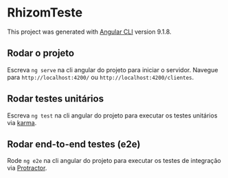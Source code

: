 # RhizomTeste

This project was generated with [Angular CLI](https://github.com/angular/angular-cli) version 9.1.8.

## Rodar o projeto

Escreva `ng serve` na cli angular do projeto para iniciar o servidor. Navegue para `http://localhost:4200/` ou `http://localhost:4200/clientes`.

## Rodar testes unitários

Escreva `ng test` na cli angular do projeto para executar os testes unitários via [karma](https://karma-runner.github.io).

## Rodar end-to-end testes (e2e)

Rode `ng e2e` na cli angular do projeto para executar os testes de integração via [Protractor](http://www.protractortest.org/).
